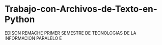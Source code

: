 # Trabajo-con-Archivos-de-Texto-en-Python
 EDISON REMACHE PRIMER SEMESTRE DE TECNOLOGIAS DE LA INFORMACION PARALELO E
